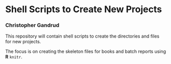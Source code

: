 # Shell Scripts to Create New Projects

### Christopher Gandrud

This repository will contain shell scripts to create the directories and files for new projects.

The focus is on creating the skeleton files for books and batch reports using **R** `knitr`. 